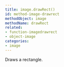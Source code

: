```yaml
---
title: image.drawRect()
id: method-image-drawrect
methodObject: image
methodName: drawRect
related:
- function-imagedrawrect
- object-image
categories:
- image
---
```


Draws a rectangle.